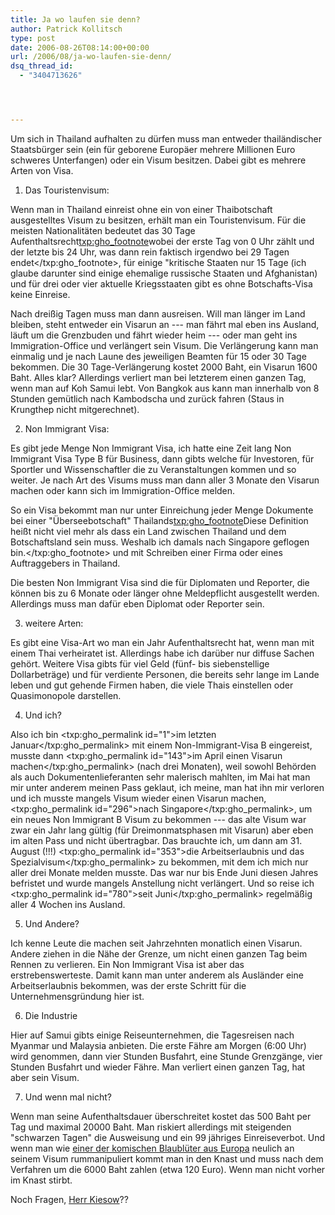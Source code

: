 ```yaml
---
title: Ja wo laufen sie denn?
author: Patrick Kollitsch
type: post
date: 2006-08-26T08:14:00+00:00
url: /2006/08/ja-wo-laufen-sie-denn/
dsq_thread_id:
  - "3404713626"




---
```

Um sich in Thailand aufhalten zu d&uuml;rfen muss man entweder thail&auml;ndischer Staatsb&uuml;rger sein (ein f&uuml;r geborene Europ&auml;er mehrere Millionen Euro schweres Unterfangen) oder ein Visum besitzen. Dabei gibt es mehrere Arten von Visa. 

1. Das Touristenvisum: 

Wenn man in Thailand einreist ohne ein von einer Thaibotschaft ausgestelltes Visum zu besitzen, erh&auml;lt man ein Touristenvisum. F&uuml;r die meisten Nationalit&auml;ten bedeutet das 30 Tage Aufenthaltsrecht<txp:gho_footnote>wobei der erste Tag von 0 Uhr z&auml;hlt und der letzte bis 24 Uhr, was dann rein faktisch irgendwo bei 29 Tagen endet</txp:gho_footnote>, f&uuml;r einige "kritische Staaten nur 15 Tage (ich glaube darunter sind einige ehemalige russische Staaten und Afghanistan) und f&uuml;r drei oder vier aktuelle Kriegsstaaten gibt es ohne Botschafts-Visa keine Einreise. 

Nach drei&szlig;ig Tagen muss man dann ausreisen. Will man l&auml;nger im Land bleiben, steht entweder ein Visarun an --- man f&auml;hrt mal eben ins Ausland, l&auml;uft um die Grenzbuden und f&auml;hrt wieder heim --- oder man geht ins Immigration-Office und verl&auml;ngert sein Visum. Die Verl&auml;ngerung kann man einmalig und je nach Laune des jeweiligen Beamten f&uuml;r 15 oder 30 Tage bekommen. Die 30 Tage-Verl&auml;ngerung kostet 2000 Baht, ein Visarun 1600 Baht. Alles klar? Allerdings verliert man bei letzterem einen ganzen Tag, wenn man auf Koh Samui lebt. Von Bangkok aus kann man innerhalb von 8 Stunden gem&uuml;tlich nach Kambodscha und zur&uuml;ck fahren (Staus in Krungthep nicht mitgerechnet).

2. Non Immigrant Visa:

Es gibt jede Menge Non Immigrant Visa, ich hatte eine Zeit lang Non Immigrant Visa Type B f&uuml;r Business, dann gibts welche f&uuml;r Investoren, f&uuml;r Sportler und Wissenschaftler die zu Veranstaltungen kommen und so weiter. Je nach Art des Visums muss man dann aller 3 Monate den Visarun machen oder kann sich im Immigration-Office melden. 

So ein Visa bekommt man nur unter Einreichung jeder Menge Dokumente bei einer "&Uuml;berseebotschaft" Thailands<txp:gho_footnote>Diese Definition hei&szlig;t nicht viel mehr als dass ein Land zwischen Thailand und dem Botschaftsland sein muss. Weshalb ich damals nach Singapore geflogen bin.</txp:gho_footnote> und mit Schreiben einer Firma oder eines Auftraggebers in Thailand. 

Die besten Non Immigrant Visa sind die f&uuml;r Diplomaten und Reporter, die k&ouml;nnen bis zu 6 Monate oder l&auml;nger ohne Meldepflicht ausgestellt werden. Allerdings muss man daf&uuml;r eben Diplomat oder Reporter sein.

3. weitere Arten:

Es gibt eine Visa-Art wo man ein Jahr Aufenthaltsrecht hat, wenn man mit einem Thai verheiratet ist. Allerdings habe ich dar&uuml;ber nur diffuse Sachen geh&ouml;rt. Weitere Visa gibts f&uuml;r viel Geld (f&uuml;nf- bis siebenstellige Dollarbetr&auml;ge) und f&uuml;r verdiente Personen, die bereits sehr lange im Lande leben und gut gehende Firmen haben, die viele Thais einstellen oder Quasimonopole darstellen. 

4. Und ich?

Also ich bin <txp:gho_permalink id="1">im letzten Januar</txp:gho_permalink> mit einem Non-Immigrant-Visa B eingereist, musste dann <txp:gho_permalink id="143">im April einen Visarun machen</txp:gho_permalink> (nach drei Monaten), weil sowohl Beh&ouml;rden als auch Dokumentenlieferanten sehr malerisch mahlten, im Mai hat man mir unter anderem meinen Pass geklaut, ich meine, man hat ihn mir verloren und ich musste mangels Visum wieder einen Visarun machen, <txp:gho_permalink id="296">nach Singapore</txp:gho_permalink>, um ein neues Non Immigrant B Visum zu bekommen --- das alte Visum war zwar ein Jahr lang g&uuml;ltig (f&uuml;r Dreimonmatsphasen mit Visarun) aber eben im alten Pass und nicht &uuml;bertragbar. Das brauchte ich, um dann am 31. August (!!!) <txp:gho_permalink id="353">die Arbeitserlaubnis und das Spezialvisum</txp:gho_permalink> zu bekommen, mit dem ich mich nur aller drei Monate melden musste. Das war nur bis Ende Juni diesen Jahres befristet und wurde mangels Anstellung nicht verl&auml;ngert. Und so reise ich <txp:gho_permalink id="780">seit Juni</txp:gho_permalink> regelm&auml;&szlig;ig aller 4 Wochen ins Ausland.

5. Und Andere? 

Ich kenne Leute die machen seit Jahrzehnten monatlich einen Visarun. Andere ziehen in die N&auml;he der Grenze, um nicht einen ganzen Tag beim Rennen zu verlieren. Ein Non Immigrant Visa ist aber das erstrebenswerteste. Damit kann man unter anderem als Ausl&auml;nder eine Arbeitserlaubnis bekommen, was der erste Schritt f&uuml;r die Unternehmensgr&uuml;ndung hier ist.

6. Die Industrie

Hier auf Samui gibts einige Reiseunternehmen, die Tagesreisen nach Myanmar und Malaysia anbieten. Die erste F&auml;hre am Morgen (6:00 Uhr) wird genommen, dann vier Stunden Busfahrt, eine Stunde Grenzg&auml;nge, vier Stunden Busfahrt und wieder F&auml;hre. Man verliert einen ganzen Tag, hat aber sein Visum.

7. Und wenn mal nicht?

Wenn man seine Aufenthaltsdauer &uuml;berschreitet kostet das 500 Baht per Tag und maximal 20000 Baht. Man riskiert allerdings mit steigenden "schwarzen Tagen" die Ausweisung und ein 99 j&auml;hriges Einreiseverbot. Und wenn man wie [einer der komischen Blaubl&uuml;ter aus Europa][1] neulich an seinem Visum rummanipuliert kommt man in den Knast und muss nach dem Verfahren um die 6000 Baht zahlen (etwa 120 Euro). Wenn man nicht vorher im Knast stirbt.

Noch Fragen, [Herr Kiesow][2]??

 [1]: http://www.weltwoche.ch/artikel/?AssetID=14648&CategoryID=66
 [2]: http://die.schreibbloga.de/weblog/852/service-sms#c000755